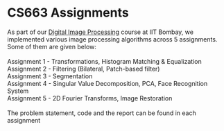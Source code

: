 # CS663 Assignments
As part of our [Digital Image Processing](https://www.cse.iitb.ac.in/~ajitvr/CS663_Fall2020/) course at IIT Bombay, we implemented various image processing algorithms across 5 assignments. Some of them are given below:\
\
Assignment 1 - Transformations, Histogram Matching & Equalization\
Assignment 2 - Filtering (Bilateral, Patch-based filter)\
Assignment 3 - Segmentation\
Assignment 4 - Singular Value Decomposition, PCA, Face Recognition System\
Assignment 5 - 2D Fourier Transforms, Image Restoration\
\
The problem statement, code and the report can be found in each assignment
